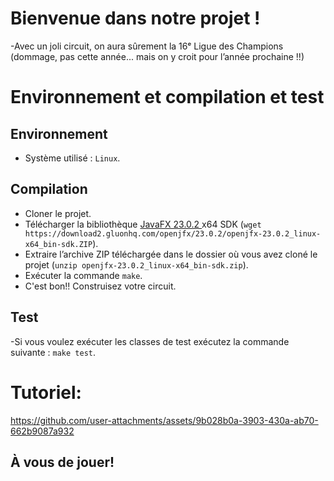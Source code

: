 # Bienvenue dans notre projet !

-Avec un joli circuit, on aura sûrement la 16ᵉ Ligue des Champions (dommage, pas cette année... mais on y croit pour l’année prochaine !!)

# Environnement et compilation et test

## Environnement

- Système utilisé : `Linux`.

## Compilation

- Cloner le projet.
- Télécharger la bibliothèque [JavaFX 23.0.2 ](https://download2.gluonhq.com/openjfx/23.0.2/openjfx-23.0.2_linux-x64_bin-sdk.zip) x64 SDK (`wget https://download2.gluonhq.com/openjfx/23.0.2/openjfx-23.0.2_linux-x64_bin-sdk.ZIP`).
- Extraire l’archive ZIP téléchargée dans le dossier où vous avez cloné le projet (`unzip openjfx-23.0.2_linux-x64_bin-sdk.zip`).
- Exécuter la commande `make`.
- C'est bon!! Construisez votre circuit.

## Test

-Si vous voulez exécuter les classes de test exécutez la commande suivante : `make test`.

# Tutoriel:
https://github.com/user-attachments/assets/9b028b0a-3903-430a-ab70-662b9087a932

## À vous de jouer!
